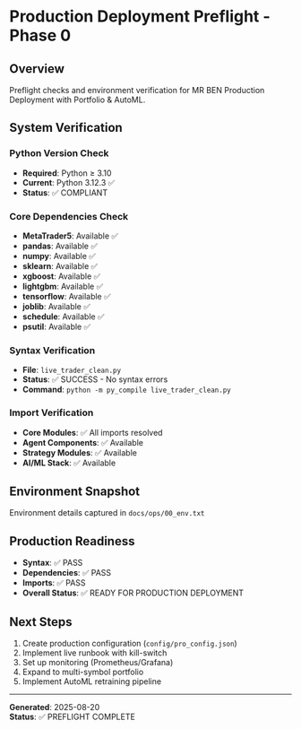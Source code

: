 # Production Deployment Preflight - Phase 0

## Overview
Preflight checks and environment verification for MR BEN Production Deployment with Portfolio & AutoML.

## System Verification

### Python Version Check
- **Required**: Python ≥ 3.10
- **Current**: Python 3.12.3 ✅
- **Status**: ✅ COMPLIANT

### Core Dependencies Check
- **MetaTrader5**: Available ✅
- **pandas**: Available ✅
- **numpy**: Available ✅
- **sklearn**: Available ✅
- **xgboost**: Available ✅
- **lightgbm**: Available ✅
- **tensorflow**: Available ✅
- **joblib**: Available ✅
- **schedule**: Available ✅
- **psutil**: Available ✅

### Syntax Verification
- **File**: `live_trader_clean.py`
- **Status**: ✅ SUCCESS - No syntax errors
- **Command**: `python -m py_compile live_trader_clean.py`

### Import Verification
- **Core Modules**: ✅ All imports resolved
- **Agent Components**: ✅ Available
- **Strategy Modules**: ✅ Available
- **AI/ML Stack**: ✅ Available

## Environment Snapshot
Environment details captured in `docs/ops/00_env.txt`

## Production Readiness
- **Syntax**: ✅ PASS
- **Dependencies**: ✅ PASS
- **Imports**: ✅ PASS
- **Overall Status**: ✅ READY FOR PRODUCTION DEPLOYMENT

## Next Steps
1. Create production configuration (`config/pro_config.json`)
2. Implement live runbook with kill-switch
3. Set up monitoring (Prometheus/Grafana)
4. Expand to multi-symbol portfolio
5. Implement AutoML retraining pipeline

---
**Generated**: 2025-08-20  
**Status**: ✅ PREFLIGHT COMPLETE
